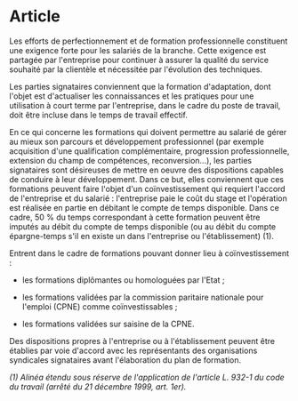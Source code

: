 # Article

Les efforts de perfectionnement et de formation professionnelle constituent une exigence forte pour les salariés de la branche. Cette exigence est partagée par l'entreprise pour continuer à assurer la qualité du service souhaité par la clientèle et nécessitée par l'évolution des techniques.

Les parties signataires conviennent que la formation d'adaptation, dont l'objet est d'actualiser les connaissances et les pratiques pour une utilisation à court terme par l'entreprise, dans le cadre du poste de travail, doit être incluse dans le temps de travail effectif.

En ce qui concerne les formations qui doivent permettre au salarié de gérer au mieux son parcours et développement professionnel (par exemple acquisition d'une qualification complémentaire, progression professionnelle, extension du champ de compétences, reconversion...), les parties signataires sont désireuses de mettre en oeuvre des dispositions capables de conduire à leur développement. Dans ce but, elles conviennent que ces formations peuvent faire l'objet d'un coïnvestissement qui requiert l'accord de l'entreprise et du salarié : l'entreprise paie le coût du stage et l'opération est réalisée en partie en débitant le compte de temps disponible. Dans ce cadre, 50 % du temps correspondant à cette formation peuvent être imputés au débit du compte de temps disponible (ou au débit du compte épargne-temps s'il en existe un dans l'entreprise ou l'établissement) (1).

Entrent dans le cadre de formations pouvant donner lieu à coïnvestissement :

- les formations diplômantes ou homologuées par l'Etat ;

- les formations validées par la commission paritaire nationale pour l'emploi (CPNE) comme coïnvestissables ;

- les formations validées sur saisine de la CPNE.

Des dispositions propres à l'entreprise ou à l'établissement peuvent être établies par voie d'accord avec les représentants des organisations syndicales signataires avant l'élaboration du plan de formation.

*(1) Alinéa étendu sous réserve de l'application de l'article L. 932-1 du code du travail (*arrêté du 21 décembre 1999, art. 1er)*.*

